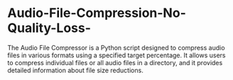 # Audio-File-Compression-No-Quality-Loss-
The Audio File Compressor is a Python script designed to compress audio files in various formats using a specified target percentage. It allows users to compress individual files or all audio files in a directory, and it provides detailed information about file size reductions.
